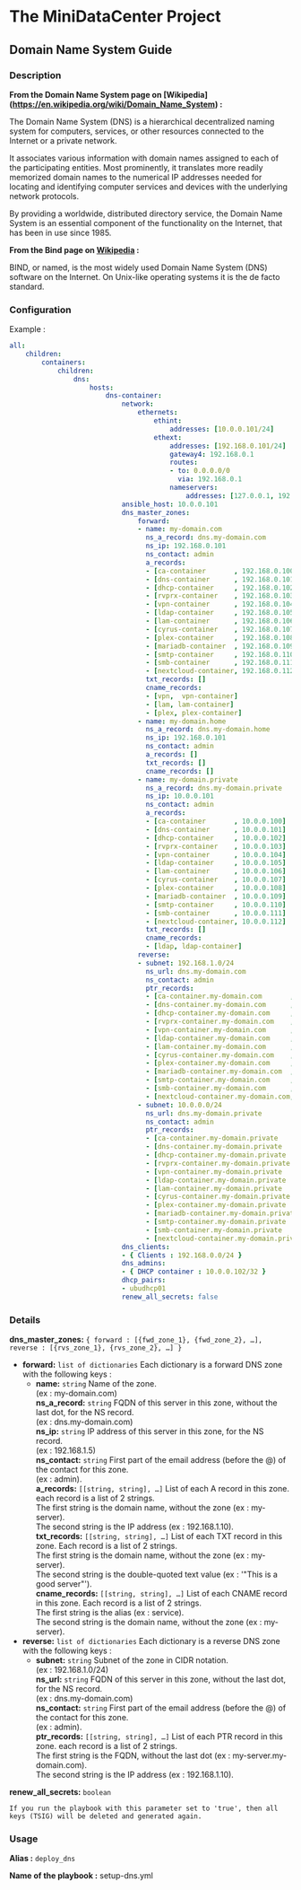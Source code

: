 # The MiniDataCenter Project
## Domain Name System Guide

### Description

**From the Domain Name System page on [Wikipedia]
(https://en.wikipedia.org/wiki/Domain_Name_System) :**

The Domain Name System (DNS) is a hierarchical decentralized naming system for
computers, services, or other resources connected to the Internet or a private
network.

It associates various information with domain names assigned to each of the
participating entities. Most prominently, it translates more readily memorized
domain names to the numerical IP addresses needed for locating and identifying
computer services and devices with the underlying network protocols.

By providing a worldwide, distributed directory service, the Domain Name System
is an essential component of the functionality on the Internet, that has been in
use since 1985.

**From the Bind page on [Wikipedia](https://en.wikipedia.org/wiki/BIND) :**

BIND, or named, is the most widely used Domain Name System (DNS) software on the
Internet. On Unix-like operating systems it is the de facto standard.

### Configuration

Example :
```yaml
all:
    children:
        containers:
            children:
                dns:
                    hosts:
                        dns-container:
                            network:
                                ethernets:
                                    ethint:
                                        addresses: [10.0.0.101/24]
                                    ethext:
                                        addresses: [192.168.0.101/24]
                                        gateway4: 192.168.0.1
                                        routes:
                                        - to: 0.0.0.0/0
                                          via: 192.168.0.1
                                        nameservers:
                                            addresses: [127.0.0.1, 192.168.0.1]
                            ansible_host: 10.0.0.101
                            dns_master_zones:
                                forward:
                                - name: my-domain.com
                                  ns_a_record: dns.my-domain.com
                                  ns_ip: 192.168.0.101
                                  ns_contact: admin
                                  a_records:
                                  - [ca-container       , 192.168.0.100]
                                  - [dns-container      , 192.168.0.101]
                                  - [dhcp-container     , 192.168.0.102]
                                  - [rvprx-container    , 192.168.0.103]
                                  - [vpn-container      , 192.168.0.104]
                                  - [ldap-container     , 192.168.0.105]
                                  - [lam-container      , 192.168.0.106]
                                  - [cyrus-container    , 192.168.0.107]
                                  - [plex-container     , 192.168.0.108]
                                  - [mariadb-container  , 192.168.0.109]
                                  - [smtp-container     , 192.168.0.110]
                                  - [smb-container      , 192.168.0.111]
                                  - [nextcloud-container, 192.168.0.112]
                                  txt_records: []
                                  cname_records:
                                  - [vpn,  vpn-container]
                                  - [lam, lam-container]
                                  - [plex, plex-container]
                                - name: my-domain.home
                                  ns_a_record: dns.my-domain.home
                                  ns_ip: 192.168.0.101
                                  ns_contact: admin
                                  a_records: []
                                  txt_records: []
                                  cname_records: []
                                - name: my-domain.private
                                  ns_a_record: dns.my-domain.private
                                  ns_ip: 10.0.0.101
                                  ns_contact: admin
                                  a_records:
                                  - [ca-container       , 10.0.0.100]
                                  - [dns-container      , 10.0.0.101]
                                  - [dhcp-container     , 10.0.0.102]
                                  - [rvprx-container    , 10.0.0.103]
                                  - [vpn-container      , 10.0.0.104]
                                  - [ldap-container     , 10.0.0.105]
                                  - [lam-container      , 10.0.0.106]
                                  - [cyrus-container    , 10.0.0.107]
                                  - [plex-container     , 10.0.0.108]
                                  - [mariadb-container  , 10.0.0.109]
                                  - [smtp-container     , 10.0.0.110]
                                  - [smb-container      , 10.0.0.111]
                                  - [nextcloud-container, 10.0.0.112]
                                  txt_records: []
                                  cname_records:
                                  - [ldap, ldap-container]
                                reverse:
                                - subnet: 192.168.1.0/24
                                  ns_url: dns.my-domain.com
                                  ns_contact: admin
                                  ptr_records:
                                  - [ca-container.my-domain.com       , 192.168.0.100]
                                  - [dns-container.my-domain.com      , 192.168.0.101]
                                  - [dhcp-container.my-domain.com     , 192.168.0.102]
                                  - [rvprx-container.my-domain.com    , 192.168.0.103]
                                  - [vpn-container.my-domain.com      , 192.168.0.104]
                                  - [ldap-container.my-domain.com     , 192.168.0.105]
                                  - [lam-container.my-domain.com      , 192.168.0.106]
                                  - [cyrus-container.my-domain.com    , 192.168.0.107]
                                  - [plex-container.my-domain.com     , 192.168.0.108]
                                  - [mariadb-container.my-domain.com  , 192.168.0.109]
                                  - [smtp-container.my-domain.com     , 192.168.0.110]
                                  - [smb-container.my-domain.com      , 192.168.0.111]
                                  - [nextcloud-container.my-domain.com, 192.168.0.112]
                                - subnet: 10.0.0.0/24
                                  ns_url: dns.my-domain.private
                                  ns_contact: admin
                                  ptr_records:
                                  - [ca-container.my-domain.private       , 10.0.0.100]
                                  - [dns-container.my-domain.private      , 10.0.0.101]
                                  - [dhcp-container.my-domain.private     , 10.0.0.102]
                                  - [rvprx-container.my-domain.private    , 10.0.0.103]
                                  - [vpn-container.my-domain.private      , 10.0.0.104]
                                  - [ldap-container.my-domain.private     , 10.0.0.105]
                                  - [lam-container.my-domain.private      , 10.0.0.106]
                                  - [cyrus-container.my-domain.private    , 10.0.0.107]
                                  - [plex-container.my-domain.private     , 10.0.0.108]
                                  - [mariadb-container.my-domain.private  , 10.0.0.109]
                                  - [smtp-container.my-domain.private     , 10.0.0.110]
                                  - [smb-container.my-domain.private      , 10.0.0.111]
                                  - [nextcloud-container.my-domain.private, 10.0.0.112]
                            dns_clients:
                            - { Clients : 192.168.0.0/24 }
                            dns_admins:
                            - { DHCP container : 10.0.0.102/32 }
                            dhcp_pairs:
                            - ubudhcp01
                            renew_all_secrets: false
```

### Details

**dns_master_zones:** `{ forward : [{fwd_zone_1}, {fwd_zone_2}, …], reverse : [{rvs_zone_1}, {rvs_zone_2}, …] }`

* **forward:** `list of dictionaries` Each dictionary is a forward DNS zone  with the following keys :
  * **name:** `string` Name of the zone.  
              (ex : my-domain.com)  
    **ns_a_record:** `string` FQDN of this server in this zone, without the last dot, for the NS record.  
                     (ex : dns.my-domain.com)  
    **ns_ip:** `string` IP address of this server in this zone, for the NS record.  
               (ex : 192.168.1.5)  
    **ns_contact:** `string` First part of the email address (before the @) of the contact for this zone.  
                    (ex : admin).  
    **a_records:** `[[string, string], …]` List of each A record in this zone. each record is a list of 2 strings.  
                   The first string is the domain name, without the zone (ex : my-server).  
                   The second string is the IP address (ex : 192.168.1.10).  
    **txt_records:** `[[string, string], …]` List of each TXT record in this zone. Each record is a list of 2 strings.  
                     The first string is the domain name, without the zone (ex : my-server).  
                     The second string is the double-quoted text value (ex : '"This is a good server"').  
    **cname_records:** `[[string, string], …]` List of each CNAME record in this zone. Each record is a list of 2 strings.  
                       The first string is the alias (ex : service).  
                       The second string is the domain name, without the zone (ex : my-server).  
* **reverse:** `list of dictionaries` Each dictionary is a reverse DNS zone  with the following keys :
  * **subnet:** `string` Subnet of the zone in CIDR notation.  
              (ex : 192.168.1.0/24)  
    **ns_url:** `string` FQDN of this server in this zone, without the last dot, for the NS record.  
                     (ex : dns.my-domain.com)  
    **ns_contact:** `string` First part of the email address (before the @) of the contact for this zone.  
                    (ex : admin).  
    **ptr_records:** `[[string, string], …]` List of each PTR record in this zone. each record is a list of 2 strings.  
                   The first string is the FQDN, without the last dot (ex : my-server.my-domain.com).  
                   The second string is the IP address (ex : 192.168.1.10).  

**renew_all_secrets:** `boolean`

    If you run the playbook with this parameter set to 'true', then all keys (TSIG) will be deleted and generated again.

### Usage

**Alias :** `deploy_dns`

**Name of the playbook :** setup-dns.yml
